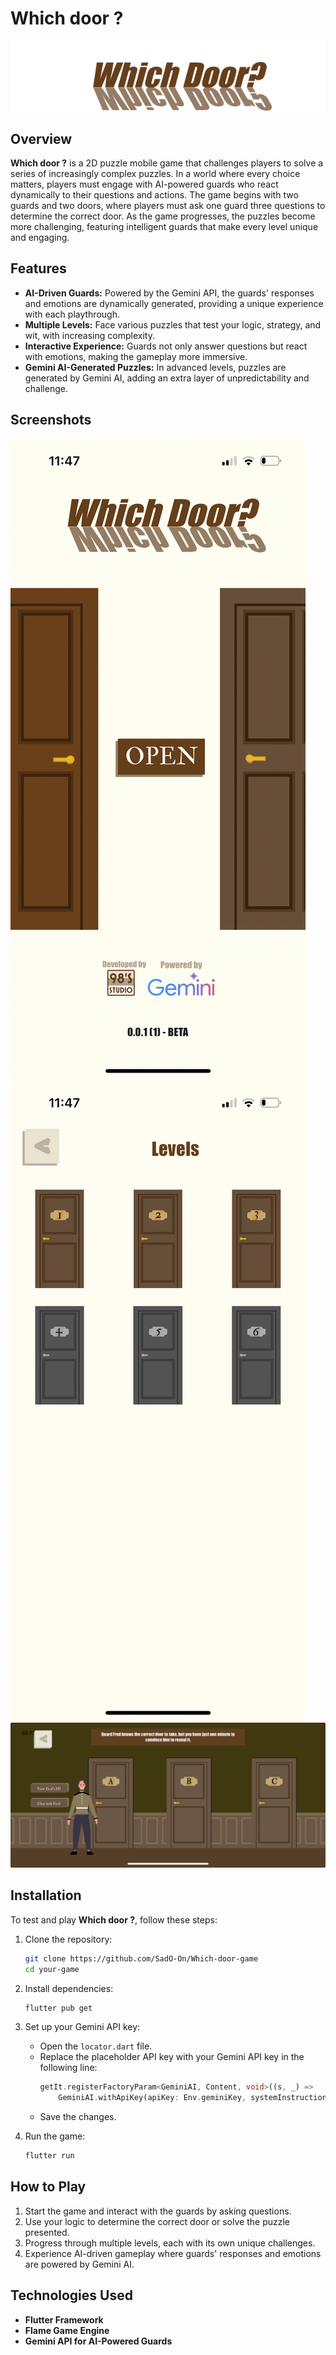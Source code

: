 # **Which door ?**

![Logo](logo.png)

## **Overview**

**Which door ?** is a 2D puzzle mobile game that challenges players to solve a series of increasingly complex puzzles. In a world where every choice matters, players must engage with AI-powered guards who react dynamically to their questions and actions. The game begins with two guards and two doors, where players must ask one guard three questions to determine the correct door. As the game progresses, the puzzles become more challenging, featuring intelligent guards that make every level unique and engaging.

## **Features**

- **AI-Driven Guards:** Powered by the Gemini API, the guards' responses and emotions are dynamically generated, providing a unique experience with each playthrough.
- **Multiple Levels:** Face various puzzles that test your logic, strategy, and wit, with increasing complexity.
- **Interactive Experience:** Guards not only answer questions but react with emotions, making the gameplay more immersive.
- **Gemini AI-Generated Puzzles:** In advanced levels, puzzles are generated by Gemini AI, adding an extra layer of unpredictability and challenge.

## **Screenshots**

![Screenshot 1](screenshot1.jpeg)
![Screenshot 2](screenshot2.jpeg)
![Screenshot 3](screenshot3.PNG)

## **Installation**

To test and play **Which door ?**, follow these steps:

1. Clone the repository:
   ```bash
   git clone https://github.com/SadO-On/Which-door-game
   cd your-game
   ```

2. Install dependencies:
   ```bash
   flutter pub get
   ```

3. Set up your Gemini API key:

   - Open the `locator.dart` file.
   - Replace the placeholder API key with your Gemini API key in the following line:
     ```dart
     getIt.registerFactoryParam<GeminiAI, Content, void>((s, _) =>
         GeminiAI.withApiKey(apiKey: Env.geminiKey, systemInstructions: s)); //Change to your API key
     ```
   - Save the changes.

4. Run the game:
   ```bash
   flutter run
   ```

## **How to Play**

1. Start the game and interact with the guards by asking questions.
2. Use your logic to determine the correct door or solve the puzzle presented.
3. Progress through multiple levels, each with its own unique challenges.
4. Experience AI-driven gameplay where guards' responses and emotions are powered by Gemini AI.

## **Technologies Used**

- **Flutter Framework**
- **Flame Game Engine**
- **Gemini API for AI-Powered Guards**


